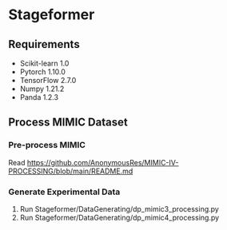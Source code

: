 # Stageformer
## Requirements
 - Scikit-learn 1.0
 - Pytorch 1.10.0
 - TensorFlow 2.7.0
 - Numpy 1.21.2 
 - Panda 1.2.3	

## Process MIMIC Dataset
### Pre-process MIMIC
Read https://github.com/AnonymousRes/MIMIC-IV-PROCESSING/blob/main/README.md
### Generate Experimental Data
1. Run Stageformer/DataGenerating/dp_mimic3_processing.py
2. Run Stageformer/DataGenerating/dp_mimic4_processing.py
